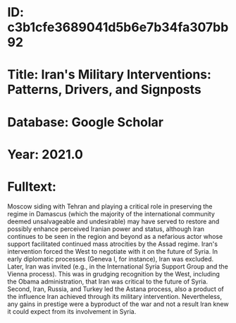 # ID: c3b1cfe3689041d5b6e7b34fa307bb92
# Title: Iran's Military Interventions: Patterns, Drivers, and Signposts
# Database: Google Scholar
# Year: 2021.0
# Fulltext:
Moscow siding with Tehran and playing a critical role in preserving the regime in Damascus (which the majority of the international community deemed unsalvageable and undesirable) may have served to restore and possibly enhance perceived Iranian power and status, although Iran continues to be seen in the region and beyond as a nefarious actor whose support facilitated continued mass atrocities by the Assad regime.
Iran's intervention forced the West to negotiate with it on the future of Syria.
In early diplomatic processes (Geneva I, for instance), Iran was excluded.
Later, Iran was invited (e.g., in the International Syria Support Group and the Vienna process).
This was in grudging recognition by the West, including the Obama administration, that Iran was critical to the future of Syria.
Second, Iran, Russia, and Turkey led the Astana process, also a product of the influence Iran achieved through its military intervention.
Nevertheless, any gains in prestige were a byproduct of the war and not a result Iran knew it could expect from its involvement in Syria.